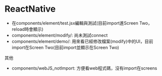# ReactNative
- 在components/element/test.jsx編輯與測試(目前import進Screen Two，reload時會顯示)
- components/element/modify/: 尚未測試connect
- components/element/demo/: 用來看已經修改檔案(modify)中的UI，目前import在Screen Two(目前import並顯示在Screen Two)

其他
- components/webJS_notImport: 方便看web程式碼，沒有import在screens
